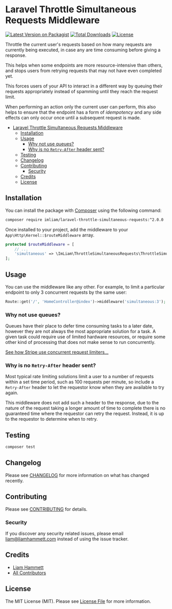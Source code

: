 # Laravel Throttle Simultaneous Requests Middleware

[![Latest Version on Packagist](https://img.shields.io/packagist/v/imliam/laravel-throttle-simultaneous-requests.svg)](https://packagist.org/packages/imliam/laravel-throttle-simultaneous-requests)
[![Total Downloads](https://img.shields.io/packagist/dt/imliam/laravel-throttle-simultaneous-requests.svg)](https://packagist.org/packages/imliam/laravel-throttle-simultaneous-requests)
[![License](https://img.shields.io/github/license/imliam/laravel-throttle-simultaneous-requests.svg)](LICENSE.md)

Throttle the current user's requests based on how many requests are currently being executed, in case any are time consuming before giving a response.

This helps when some endpoints are more resource-intensive than others, and stops users from retrying requests that may not have even completed yet.

This forces users of your API to interact in a different way by queuing their requests appropriately instead of spamming until they reach the request limit.

When performing an action only the current user can perform, this also helps to ensure that the endpoint has a form of *idempotency* and any side effects can only occur once until a subsequent request is made.

<!-- TOC -->

- [Laravel Throttle Simultaneous Requests Middleware](#laravel-throttle-simultaneous-requests-middleware)
    - [Installation](#installation)
    - [Usage](#usage)
        - [Why not use queues?](#why-not-use-queues)
        - [Why is no `Retry-After` header sent?](#why-is-no-retry-after-header-sent)
    - [Testing](#testing)
    - [Changelog](#changelog)
    - [Contributing](#contributing)
        - [Security](#security)
    - [Credits](#credits)
    - [License](#license)

<!-- /TOC -->

## Installation

You can install the package with [Composer](https://getcomposer.org/) using the following command:

```bash
composer require imliam/laravel-throttle-simultaneous-requests:^2.0.0
```

Once installed to your project, add the middleware to your `App\Http\Kernel::$routeMiddleware` array.

```php
protected $routeMiddleware = [
    // ...
    'simultaneous' => \ImLiam\ThrottleSimultaneousRequests\ThrottleSimultaneousRequests::class,
];
```

## Usage

You can use the middleware like any other. For example, to limit a particular endpoint to only 3 concurrent requests by the same user:

``` php
Route::get('/', 'HomeController@index')->middleware('simultaneous:3');
```

### Why not use queues?

Queues have their place to defer time consuming tasks to a later date, however they are not always the most appropriate solution for a task. A given task could require use of limited hardware resources, or require some other kind of processing that does not make sense to run concurrently.

[See how Stripe use concurrent request limiters...](https://stripe.com/blog/rate-limiters)

### Why is no `Retry-After` header sent?

Most typical rate limiting solutions limit a user to a number of requests within a set time period, such as 100 requests per minute, so include a `Retry-After` header to let the requestor know when they are available to try again.

This middleware does not add such a header to the response, due to the nature of the request taking a longer amount of time to complete there is no guaranteed time where the requestor can retry the request. Instead, it is up to the requestor to determine when to retry.

## Testing

``` bash
composer test
```

## Changelog

Please see [CHANGELOG](CHANGELOG.md) for more information on what has changed recently.

## Contributing

Please see [CONTRIBUTING](CONTRIBUTING.md) for details.

### Security

If you discover any security related issues, please email liam@liamhammett.com instead of using the issue tracker.

## Credits

- [Liam Hammett](https://github.com/imliam)
- [All Contributors](../../contributors)

## License

The MIT License (MIT). Please see [License File](LICENSE.md) for more information.
